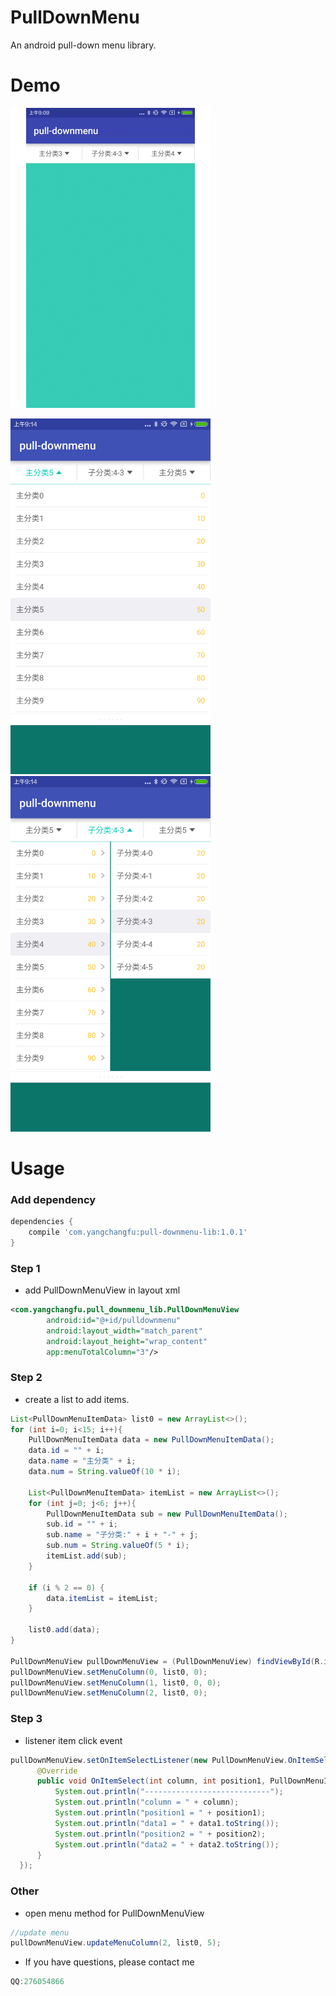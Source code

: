 
# PullDownMenu
An android pull-down menu library.

# Demo
<p>
   <img src="images/demo.gif" width="320" alt="Screenshot"/>
</p>

<p>
   <img src="images/1.png" width="320" alt="Screenshot"/>
   <img src="images/2.png" width="320" alt="Screenshot"/>
</p>

# Usage

### Add dependency

```groovy
dependencies {
    compile 'com.yangchangfu:pull-downmenu-lib:1.0.1'
}
```

### Step 1

* add PullDownMenuView in layout xml

```xml
<com.yangchangfu.pull_downmenu_lib.PullDownMenuView
        android:id="@+id/pulldownmenu"
        android:layout_width="match_parent"
        android:layout_height="wrap_content"
        app:menuTotalColumn="3"/>
```

### Step 2

* create a list to add items.

```java
List<PullDownMenuItemData> list0 = new ArrayList<>();
for (int i=0; i<15; i++){
    PullDownMenuItemData data = new PullDownMenuItemData();
    data.id = "" + i;
    data.name = "主分类" + i;
    data.num = String.valueOf(10 * i);

    List<PullDownMenuItemData> itemList = new ArrayList<>();
    for (int j=0; j<6; j++){
        PullDownMenuItemData sub = new PullDownMenuItemData();
        sub.id = "" + i;
        sub.name = "子分类:" + i + "-" + j;
        sub.num = String.valueOf(5 * i);
        itemList.add(sub);
    }

    if (i % 2 == 0) {
        data.itemList = itemList;
    } 

    list0.add(data);
}
        
PullDownMenuView pullDownMenuView = (PullDownMenuView) findViewById(R.id.pulldownmenu);
pullDownMenuView.setMenuColumn(0, list0, 0);
pullDownMenuView.setMenuColumn(1, list0, 0, 0);
pullDownMenuView.setMenuColumn(2, list0, 0);
```

### Step 3

* listener item click event

```java
pullDownMenuView.setOnItemSelectListener(new PullDownMenuView.OnItemSelectListener() {
      @Override
      public void OnItemSelect(int column, int position1, PullDownMenuItemData data1, int position2, PullDownMenuItemData data2) {
          System.out.println("----------------------------");
          System.out.println("column = " + column);
          System.out.println("position1 = " + position1);
          System.out.println("data1 = " + data1.toString());
          System.out.println("position2 = " + position2);
          System.out.println("data2 = " + data2.toString());
      }
  });
```

### Other

* open menu method for PullDownMenuView

```java
//update menu
pullDownMenuView.updateMenuColumn(2, list0, 5);
```
* If you have questions, please contact me
```java
QQ:276054866
```
